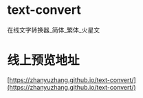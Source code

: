 # text-convert
在线文字转换器_简体_繁体_火星文

# 线上预览地址
[https://zhanyuzhang.github.io/text-convert/](https://zhanyuzhang.github.io/text-convert/)
